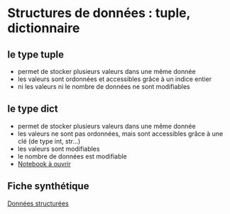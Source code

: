 # Structures de données : tuple, dictionnaire

## le type tuple
* permet de stocker plusieurs valeurs dans une même donnée 
* les valeurs sont ordonnées et accessibles grâce à un indice entier
* ni les valeurs ni le nombre de données ne sont modifiables
## le type dict
* permet de stocker plusieurs valeurs dans une même donnée 
* les valeurs ne sont pas ordonnées, mais sont accessibles grâce à une clé (de type int, str...)
* les valeurs sont modifiables
* le nombre de données est modifiable
* [Notebook à ouvrir](https://github.com/thfruchart/1nsi-2020/blob/master/Chap18/dictionnaire.ipynb)
## Fiche synthétique
[Données structurées](https://github.com/thfruchart/1nsi-2020/blob/master/Chap18/Synth%C3%A8se-Donn%C3%A9es-Structur%C3%A9es.pdf)
